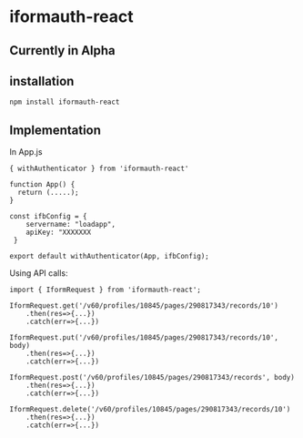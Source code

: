 # iformauth-react

## Currently in Alpha

## installation
```
npm install iformauth-react
```

## Implementation

In App.js

```
{ withAuthenticator } from 'iformauth-react'

function App() {
  return (.....);
}

const ifbConfig = { 
	servername: "loadapp",
	apiKey: "XXXXXXX
 }

export default withAuthenticator(App, ifbConfig);
```


Using API calls:

```
import { IformRequest } from 'iformauth-react';

IformRequest.get('/v60/profiles/10845/pages/290817343/records/10')
	.then(res=>{...})
	.catch(err=>{...})

IformRequest.put('/v60/profiles/10845/pages/290817343/records/10', body)
	.then(res=>{...})
	.catch(err=>{...})

IformRequest.post('/v60/profiles/10845/pages/290817343/records', body)
	.then(res=>{...})
	.catch(err=>{...})

IformRequest.delete('/v60/profiles/10845/pages/290817343/records/10')
	.then(res=>{...})
	.catch(err=>{...})
```
